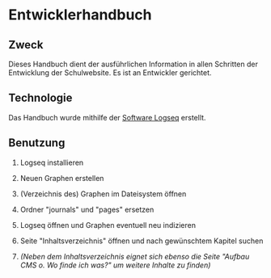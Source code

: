 # Entwicklerhandbuch

## Zweck

Dieses Handbuch dient der ausführlichen Information in allen Schritten der Entwicklung der Schulwebsite. Es ist an Entwickler gerichtet.

## Technologie

Das Handbuch wurde mithilfe der [Software Logseq](https://logseq.com/) erstellt.

## Benutzung

1. Logseq installieren

2. Neuen Graphen erstellen

3. (Verzeichnis des) Graphen im Dateisystem öffnen

4. Ordner "journals" und "pages" ersetzen

5. Logseq öffnen und Graphen eventuell neu indizieren

6. Seite "Inhaltsverzeichnis" öffnen und nach gewünschtem Kapitel suchen

7. *(Neben dem Inhaltsverzeichnis eignet sich ebenso die Seite "Aufbau CMS o. Wo finde ich was?" um weitere Inhalte zu finden)*